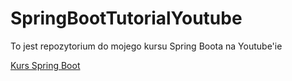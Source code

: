# SpringBootTutorialYoutube

To jest repozytorium do mojego kursu Spring Boota na Youtube'ie

[Kurs Spring Boot](https://www.youtube.com/playlist?list=PLLIGVl2WVN6ugud2cc3OShwWoTt65jzSL)

